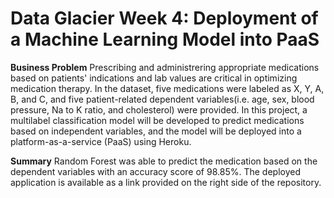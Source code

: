 # Data Glacier Week 4: Deployment of a Machine Learning Model into PaaS

**Business Problem**
Prescribing and administrering appropriate medications based on patients' indications and lab values are critical in optimizing medication therapy. In the dataset, five medications were labeled as X, Y, A, B, and C, and five patient-related dependent variables(i.e. age, sex, blood pressure, Na to K ratio, and cholesterol) were provided. In this project, a multilabel classification model will be developed to predict medications based on independent variables, and the model will be deployed into a platform-as-a-service (PaaS) using Heroku.

**Summary**
Random Forest was able to predict the medication based on the dependent variables with an accuracy score of 98.85%. The deployed application is available as a link provided on the right side of the repository.
